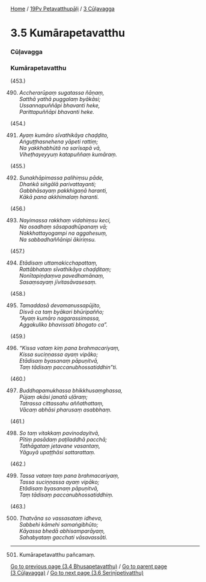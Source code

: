 
[Home](/) / [19Pv Petavatthupāḷi](../../19Pv.md) / [3 Cūḷavagga](../3.md)

# 3.5 Kumārapetavatthu

### Cūḷavagga

### Kumārapetavatthu

(453.)

490. _Accherarūpaṃ sugatassa ñāṇaṃ,_  
_Satthā yathā puggalaṃ byākāsi;_  
_Ussannapuññāpi bhavanti heke,_  
_Parittapuññāpi bhavanti heke._  


(454.)

491. _Ayaṃ kumāro sīvathikāya chaḍḍito,_  
_Aṅguṭṭhasnehena yāpeti rattiṃ;_  
_Na yakkhabhūtā na sarīsapā vā,_  
_Viheṭhayeyyuṃ katapuññaṃ kumāraṃ._  


(455.)

492. _Sunakhāpimassa palihiṃsu pāde,_  
_Dhaṅkā siṅgālā parivattayanti;_  
_Gabbhāsayaṃ pakkhigaṇā haranti,_  
_Kākā pana akkhimalaṃ haranti._  


(456.)

493. _Nayimassa rakkhaṃ vidahiṃsu keci,_  
_Na osadhaṃ sāsapadhūpanaṃ vā;_  
_Nakkhattayogampi na aggahesuṃ,_  
_Na sabbadhaññānipi ākiriṃsu._  


(457.)

494. _Etādisaṃ uttamakicchapattaṃ,_  
_Rattābhataṃ sīvathikāya chaḍḍitaṃ;_  
_Nonītapiṇḍaṃva pavedhamānaṃ,_  
_Sasaṃsayaṃ jīvitasāvasesaṃ._  


(458.)

495. _Tamaddasā devamanussapūjito,_  
_Disvā ca taṃ byākari bhūripañño;_  
_“Ayaṃ kumāro nagarassimassa,_  
_Aggakuliko bhavissati bhogato ca”._  


(459.)

496. _“Kissa vataṃ kiṃ pana brahmacariyaṃ,_  
_Kissa suciṇṇassa ayaṃ vipāko;_  
_Etādisaṃ byasanaṃ pāpuṇitvā,_  
_Taṃ tādisaṃ paccanubhossatiddhin”ti._  


(460.)

497. _Buddhapamukhassa bhikkhusaṃghassa,_  
_Pūjaṃ akāsi janatā uḷāraṃ;_  
_Tatrassa cittassahu aññathattaṃ,_  
_Vācaṃ abhāsi pharusaṃ asabbhaṃ._  


(461.)

498. _So taṃ vitakkaṃ pavinodayitvā,_  
_Pītiṃ pasādaṃ paṭiladdhā pacchā;_  
_Tathāgataṃ jetavane vasantaṃ,_  
_Yāguyā upaṭṭhāsi sattarattaṃ._  


(462.)

499. _Tassa vataṃ taṃ pana brahmacariyaṃ,_  
_Tassa suciṇṇassa ayaṃ vipāko;_  
_Etādisaṃ byasanaṃ pāpuṇitvā,_  
_Taṃ tādisaṃ paccanubhossatiddhiṃ._  


(463.)

500. _Ṭhatvāna so vassasataṃ idheva,_  
_Sabbehi kāmehi samaṅgibhūto;_  
_Kāyassa bhedā abhisamparāyaṃ,_  
_Sahabyataṃ gacchati vāsavassāti._  


---

501. Kumārapetavatthu pañcamaṃ.



[Go to previous page (3.4 Bhusapetavatthu)](3.4.md) / [Go to parent page (3 Cūḷavagga)](../3.md) / [Go to next page (3.6 Seriṇīpetivatthu)](3.6.md)


